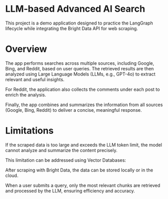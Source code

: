 # LLM-based Advanced AI Search

This project is a demo application designed to practice the LangGraph lifecycle while integrating the Bright Data API for web scraping.

# Overview

The app performs searches across multiple sources, including Google, Bing, and Reddit, based on user queries.
The retrieved results are then analyzed using Large Language Models (LLMs, e.g., GPT-4o) to extract relevant and useful insights.

For Reddit, the application also collects the comments under each post to enrich the analysis.

Finally, the app combines and summarizes the information from all sources (Google, Bing, Reddit) to deliver a concise, meaningful response.

# Limitations

If the scraped data is too large and exceeds the LLM token limit, the model cannot analyze and summarize the content precisely.

This limitation can be addressed using Vector Databases:

After scraping with Bright Data, the data can be stored locally or in the cloud.

When a user submits a query, only the most relevant chunks are retrieved and processed by the LLM, ensuring efficiency and accuracy.
